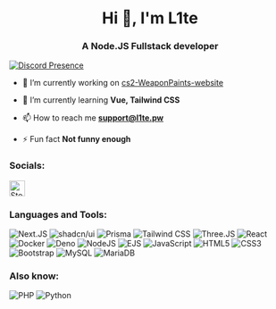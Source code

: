 <h1 align="center">Hi 👋, I'm L1te</h1>
<h3 align="center">A Node.JS Fullstack developer</h3>

[![Discord Presence](https://lanyard.cnrad.dev/api/851140150452289566?idleMessage=Figuring%20out%20why%206%20%2B%209%20equals%2069)](https://discord.com/users/851140150452289566)

- 🔭 I’m currently working on [cs2-WeaponPaints-website](https://github.com/L1teD/cs2-WeaponPaints-website)

- 🌱 I’m currently learning **Vue, Tailwind CSS**

- 📫 How to reach me **support@l1te.pw**

- ⚡ Fun fact **Not funny enough**

### Socials:
<a href="https://steamcommunity.com/id/tupoyvacban/">
  <img src="https://upload.wikimedia.org/wikipedia/commons/c/c1/Steam_Logo.png" alt="Steam" width="28"/>
</a>

### Languages and Tools:
![Next.JS](https://img.shields.io/badge/next.js-black?style=for-the-badge&logo=next.js)
![shadcn/ui](https://img.shields.io/badge/shadcn%2Fui-black?style=for-the-badge&logo=shadcnui)
![Prisma](https://img.shields.io/badge/prisma-2D3748?style=for-the-badge&logo=prisma)
![Tailwind CSS](https://img.shields.io/badge/tailwind%20css-38B2AC?style=for-the-badge&logo=tailwind-css)
![Three.JS](https://img.shields.io/badge/three.js-black?style=for-the-badge&logo=threedotjs)
![React](https://img.shields.io/badge/react-20232a?style=for-the-badge&logo=react)
![Docker](https://img.shields.io/badge/docker-2496ED?style=for-the-badge&logo=docker)
![Deno](https://img.shields.io/badge/deno-grey?style=for-the-badge&logo=deno)
![NodeJS](https://img.shields.io/badge/node.js-6DA55F?style=for-the-badge&logo=node.js&logoColor=white)
![EJS](https://img.shields.io/badge/ejs-B4CA65?style=for-the-badge&logo=ejs&logoColor=black)
![JavaScript](https://img.shields.io/badge/javascript-%23323330.svg?style=for-the-badge&logo=javascript&logoColor=%23F7DF1E)
![HTML5](https://img.shields.io/badge/html5-%23E34F26.svg?style=for-the-badge&logo=html5&logoColor=white)
![CSS3](https://img.shields.io/badge/css3-%231572B6.svg?style=for-the-badge&logo=css3&logoColor=white)
![Bootstrap](https://img.shields.io/badge/bootstrap-%238511FA.svg?style=for-the-badge&logo=bootstrap&logoColor=white)
![MySQL](https://img.shields.io/badge/mysql-%2300f.svg?style=for-the-badge&logo=mysql&logoColor=white)
![MariaDB](https://img.shields.io/badge/MariaDB-003545?style=for-the-badge&logo=mariadb&logoColor=white)

### Also know:
![PHP](https://img.shields.io/badge/php-%23777BB4.svg?style=for-the-badge&logo=php&logoColor=white)
![Python](https://img.shields.io/badge/python-3670A0?style=for-the-badge&logo=python&logoColor=ffdd54)

